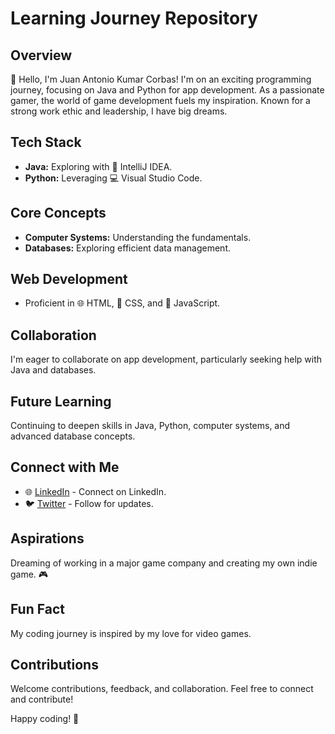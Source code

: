# Learning Journey Repository

## Overview

👋 Hello, I'm Juan Antonio Kumar Corbas! I'm on an exciting programming journey, focusing on Java and Python for app development. As a passionate gamer, the world of game development fuels my inspiration. Known for a strong work ethic and leadership, I have big dreams.

## Tech Stack

- **Java:** Exploring with 🧠 IntelliJ IDEA.
- **Python:** Leveraging 💻 Visual Studio Code.

## Core Concepts

- **Computer Systems:** Understanding the fundamentals.
- **Databases:** Exploring efficient data management.

## Web Development

- Proficient in 🌐 HTML, 💅 CSS, and 🚀 JavaScript.

## Collaboration

I'm eager to collaborate on app development, particularly seeking help with Java and databases.

## Future Learning

Continuing to deepen skills in Java, Python, computer systems, and advanced database concepts.

## Connect with Me

- 🌐 [LinkedIn](#) - Connect on LinkedIn.
- 🐦 [Twitter](#) - Follow for updates.

## Aspirations

Dreaming of working in a major game company and creating my own indie game. 🎮

## Fun Fact

My coding journey is inspired by my love for video games. 

## Contributions

Welcome contributions, feedback, and collaboration. Feel free to connect and contribute!

Happy coding! 🚀
